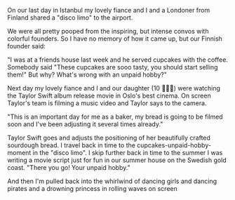 




On our last day in Istanbul my lovely fiance and I and a Londoner from Finland shared a "disco limo" to the airport.

We were all pretty pooped from the inspiring, but intense convos with colorful founders. So I have no memory of how it came up, but our Finnish founder said:

"I was at a friends house last week and he served cupcakes with the coffee. Somebody said "These  cupcakes  are sooo tasty, you should start selling them!" But why? What's wrong with an unpaid hobby?"

Next day my lovely fiance and I and our daughter (10 🏴‍☠️👸) were watching the Taylor Swift album release movie in Oslo's best cinema. On screen Taylor's team is filming a music video and Taylor says to the camera. 


"This is an important day for me as a baker, my bread is going to be filmed soon and I've been adjusting it several times already."


Taylor Swift goes and adjusts the positioning of her beautifully crafted sourdough bread. I travel back in time to the cupcakes-unpaid-hobby-moment in the "disco limo".  I skip further back in time to the summer I was writing a movie script just for fun in our summer house on the Swedish gold coast. "There you go! Your unpaid hobby." 

And then I'm pulled back into the whirlwind of dancing girls and dancing pirates and a drowning princess in rolling waves on screen


